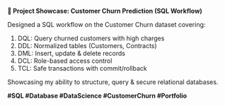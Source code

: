 **🚀 Project Showcase: Customer Churn Prediction (SQL Workflow)**

Designed a SQL workflow on the Customer Churn dataset covering:

1. DQL: Query churned customers with high charges
2.  DDL: Normalized tables (Customers, Contracts)
3. DML: Insert, update & delete records
4. DCL: Role-based access control
5. TCL: Safe transactions with commit/rollback

Showcasing my ability to structure, query & secure relational databases.

**#SQL #Database #DataScience #CustomerChurn #Portfolio**


